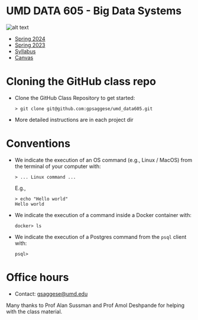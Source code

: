 # UMD DATA 605 - Big Data Systems

![alt text](https://1000logos.net/wp-content/uploads/2022/07/University-of-Maryland-Logo.png)

- [Spring 2024](https://app.testudo.umd.edu/soc/202401/DATA/DATA605)
- [Spring 2023](https://app.testudo.umd.edu/soc/202301/DATA/DATA605)
- [Syllabus](https://docs.google.com/document/d/1LYd7QqGOU2_JR5QOWaAxWCwBB2cy16n57dSaVV6A3tc/edit#heading=h.278ryn4xodsb)
- [Canvas](https://umd.instructure.com/courses/1342334)

# Cloning the GitHub class repo

- Clone the GitHub Class Repository to get started:
  ```
  > git clone git@github.com:gpsaggese/umd_data605.git
  ```
- More detailed instructions are in each project dir

# Conventions
- We indicate the execution of an OS command (e.g., Linux / MacOS) from the terminal
  of your computer with:
  ```
  > ... Linux command ...
  ```
  E.g.,
  ```
  > echo "Hello world"
  Hello world
  ```

- We indicate the execution of a command inside a Docker container with:
  ```
  docker> ls 
  ```

- We indicate the execution of a Postgres command from the `psql` client with:
  ```
  psql> 
  ```

# Office hours
- Contact: gsaggese@umd.edu

Many thanks to Prof Alan Sussman and Prof Amol Deshpande for helping with the class
material.
